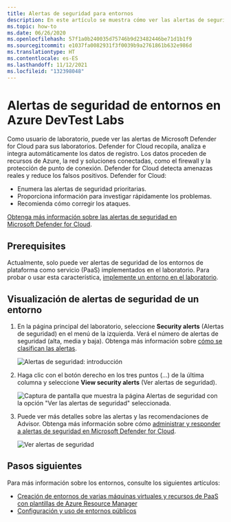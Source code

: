 ```yaml
---
title: Alertas de seguridad para entornos
description: En este artículo se muestra cómo ver las alertas de seguridad de un entorno en DevTest Labs y tomar las medidas adecuadas.
ms.topic: how-to
ms.date: 06/26/2020
ms.openlocfilehash: 57f1a0b240035d75746b9d23482446be71d1b1f9
ms.sourcegitcommit: e1037fa0082931f3f0039b9a2761861b632e986d
ms.translationtype: HT
ms.contentlocale: es-ES
ms.lasthandoff: 11/12/2021
ms.locfileid: "132398048"
---
```

# <a name="security-alerts-for-environments-in-azure-devtest-labs"></a>Alertas de seguridad de entornos en Azure DevTest Labs
Como usuario de laboratorio, puede ver las alertas de Microsoft Defender for Cloud para sus laboratorios. Defender for Cloud recopila, analiza e integra automáticamente los datos de registro. Los datos proceden de recursos de Azure, la red y soluciones conectadas, como el firewall y la protección de punto de conexión. Defender for Cloud detecta amenazas reales y reduce los falsos positivos. Defender for Cloud:

- Enumera las alertas de seguridad prioritarias.
- Proporciona información para investigar rápidamente los problemas.
- Recomienda cómo corregir los ataques.

[Obtenga más información sobre las alertas de seguridad en Microsoft Defender for Cloud](../security-center//security-center-alerts-overview.md).


## <a name="prerequisites"></a>Prerequisites
Actualmente, solo puede ver alertas de seguridad de los entornos de plataforma como servicio (PaaS) implementados en el laboratorio. Para probar o usar esta característica, [implemente un entorno en el laboratorio](devtest-lab-create-environment-from-arm.md). 

## <a name="view-security-alerts-for-an-environment"></a>Visualización de alertas de seguridad de un entorno

1. En la página principal del laboratorio, seleccione **Security alerts** (Alertas de seguridad) en el menú de la izquierda. Verá el número de alertas de seguridad (alta, media y baja). Obtenga más información sobre [cómo se clasifican las alertas](../security-center/security-center-alerts-overview.md#how-are-alerts-classified).

    ![Alertas de seguridad: introducción](./media/environment-security-alerts/security-alerts-overview-page.png)
2. Haga clic con el botón derecho en los tres puntos (...) de la última columna y seleccione **View security alerts** (Ver alertas de seguridad). 

    ![Captura de pantalla que muestra la página Alertas de seguridad con la opción "Ver las alertas de seguridad" seleccionada.](./media/environment-security-alerts/view-security-alerts-menu.png)
    
3. Puede ver más detalles sobre las alertas y las recomendaciones de Advisor. Obtenga más información sobre cómo [administrar y responder a alertas de seguridad en Microsoft Defender for Cloud](../security-center/security-center-managing-and-responding-alerts.md).

    ![Ver alertas de seguridad](./media/environment-security-alerts/advisor-recommendations.png)


## <a name="next-steps"></a>Pasos siguientes
Para más información sobre los entornos, consulte los siguientes artículos:

- [Creación de entornos de varias máquinas virtuales y recursos de PaaS con plantillas de Azure Resource Manager](devtest-lab-create-environment-from-arm.md)
- [Configuración y uso de entornos públicos](devtest-lab-configure-use-public-environments.md)
